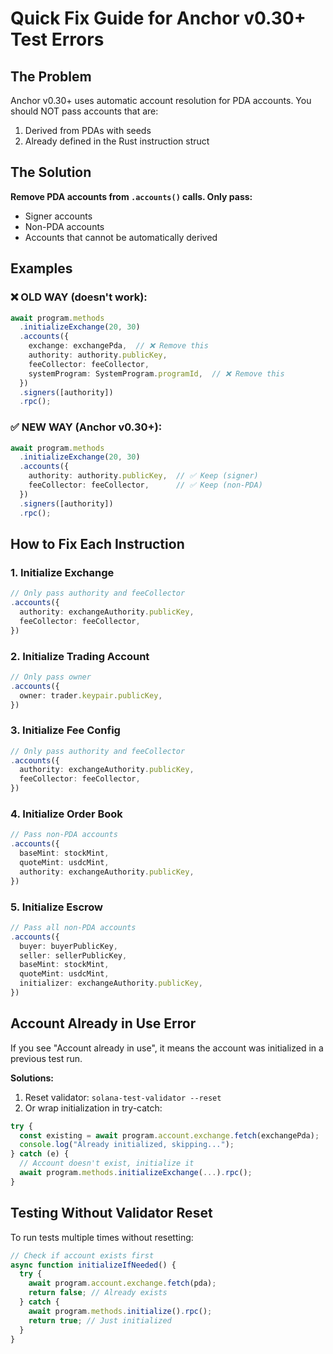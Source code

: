 # Quick Fix Guide for Anchor v0.30+ Test Errors

## The Problem

Anchor v0.30+ uses automatic account resolution for PDA accounts. You should NOT pass accounts that are:
1. Derived from PDAs with seeds
2. Already defined in the Rust instruction struct

## The Solution

**Remove PDA accounts from `.accounts()` calls. Only pass:**
- Signer accounts
- Non-PDA accounts
- Accounts that cannot be automatically derived

## Examples

### ❌ OLD WAY (doesn't work):
```typescript
await program.methods
  .initializeExchange(20, 30)
  .accounts({
    exchange: exchangePda,  // ❌ Remove this
    authority: authority.publicKey,
    feeCollector: feeCollector,
    systemProgram: SystemProgram.programId,  // ❌ Remove this
  })
  .signers([authority])
  .rpc();
```

### ✅ NEW WAY (Anchor v0.30+):
```typescript
await program.methods
  .initializeExchange(20, 30)
  .accounts({
    authority: authority.publicKey,  // ✅ Keep (signer)
    feeCollector: feeCollector,      // ✅ Keep (non-PDA)
  })
  .signers([authority])
  .rpc();
```

## How to Fix Each Instruction

### 1. Initialize Exchange
```typescript
// Only pass authority and feeCollector
.accounts({
  authority: exchangeAuthority.publicKey,
  feeCollector: feeCollector,
})
```

### 2. Initialize Trading Account
```typescript
// Only pass owner
.accounts({
  owner: trader.keypair.publicKey,
})
```

### 3. Initialize Fee Config
```typescript
// Only pass authority and feeCollector
.accounts({
  authority: exchangeAuthority.publicKey,
  feeCollector: feeCollector,
})
```

### 4. Initialize Order Book
```typescript
// Pass non-PDA accounts
.accounts({
  baseMint: stockMint,
  quoteMint: usdcMint,
  authority: exchangeAuthority.publicKey,
})
```

### 5. Initialize Escrow
```typescript
// Pass all non-PDA accounts
.accounts({
  buyer: buyerPublicKey,
  seller: sellerPublicKey,
  baseMint: stockMint,
  quoteMint: usdcMint,
  initializer: exchangeAuthority.publicKey,
})
```

## Account Already in Use Error

If you see "Account already in use", it means the account was initialized in a previous test run.

**Solutions:**
1. Reset validator: `solana-test-validator --reset`
2. Or wrap initialization in try-catch:

```typescript
try {
  const existing = await program.account.exchange.fetch(exchangePda);
  console.log("Already initialized, skipping...");
} catch (e) {
  // Account doesn't exist, initialize it
  await program.methods.initializeExchange(...).rpc();
}
```

## Testing Without Validator Reset

To run tests multiple times without resetting:

```typescript
// Check if account exists first
async function initializeIfNeeded() {
  try {
    await program.account.exchange.fetch(pda);
    return false; // Already exists
  } catch {
    await program.methods.initialize().rpc();
    return true; // Just initialized
  }
}
```
